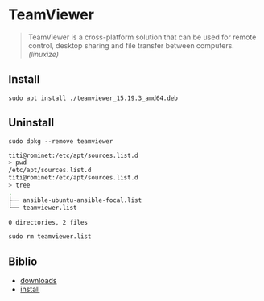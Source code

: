 # TeamViewer

> TeamViewer is a cross-platform solution that can be used for remote control, desktop sharing and file transfer between computers.
_(linuxize)_

## Install

`sudo apt install ./teamviewer_15.19.3_amd64.deb`

## Uninstall

`sudo dpkg --remove teamviewer`

```bash
titi@rominet:/etc/apt/sources.list.d 
> pwd
/etc/apt/sources.list.d
titi@rominet:/etc/apt/sources.list.d 
> tree
.
├── ansible-ubuntu-ansible-focal.list
└── teamviewer.list

0 directories, 2 files
```

`sudo rm teamviewer.list`

## Biblio

- [downloads](https://www.teamviewer.com/fr/telecharger/linux/)
- [install](https://linuxize.com/post/how-to-install-teamviewer-on-ubuntu-18-04/)
